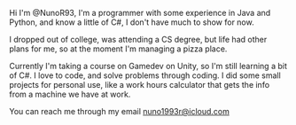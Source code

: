 Hi I'm @NunoR93, I'm a programmer with some experience in Java and Python, and know a little of C#, I don't have much to show for now. 

I dropped out of college, was attending a CS degree, but life had other plans for me, so at the moment I'm managing a pizza place.

Currently I'm taking a course on Gamedev on Unity, so I'm still learning a bit of C#.
I love to code, and solve problems through coding. 
I did some small projects for personal use, like a work hours calculator that gets the info from a machine we have at work.

You can reach me through my email nuno1993r@icloud.com

<!---
NunoR93/NunoR93 is a ✨ special ✨ repository because its `README.md` (this file) appears on your GitHub profile.
You can click the Preview link to take a look at your changes.
--->
